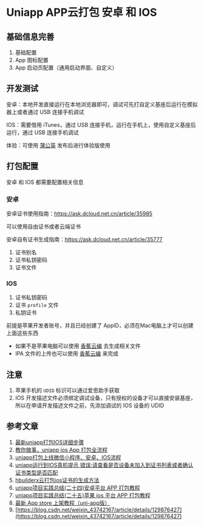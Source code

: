 # Uniapp APP云打包 安卓 和 IOS

## 基础信息完善

1. 基础配置
2. App 图标配置
3. App 启动页配置（通用启动界面、自定义）

## 开发测试

安卓：本地开发直接运行在本地浏览器即可，调试可先打自定义基座后运行在模拟器上或者通过 USB 连接手机调试

IOS：需要借用 iTunes，通过 USB 连接手机，运行在手机上，使用自定义基座后运行，通过 USB 连接手机调试

体验：可使用 [蒲公英](https://www.pgyer.com/) 发布后进行体验版使用

## 打包配置

安卓 和 IOS 都需要配置相关信息

### 安卓

安卓证书使用指南：https://ask.dcloud.net.cn/article/35985

可以使用自由证书或者云端证书

安卓自有证书生成指南：https://ask.dcloud.net.cn/article/35777

1. 证书别名
2. 证书私钥密码
3. 证书文件

### IOS

1. 证书私钥密码
2. 证书 `profile` 文件
3. 私钥证书

前提是苹果开发者账号，并且已经创建了 AppID，必须在Mac电脑上才可以创建上面这些东西

- 如果不是苹果电脑可以使用 [香蕉云编](https://www.yunedit.com/) 去生成相关文件
- IPA 文件的上传也可以使用 [香蕉云编](https://www.yunedit.com/) 来完成

## 注意

1. 苹果手机的 `UDID` 标识可以通过爱思助手获取
2. IOS 开发描述文件必须绑定调试设备，只有授权的设备才可以直接安装基座，所以在申请开发描述文件之前，先添加调试的 IOS 设备的 UDID

## 参考文章

1. [最新uniapp打包IOS详细步骤](https://juejin.cn/post/7216608199012237372)
2. [教你做事，uniapp ios App 打包全流程](https://juejin.cn/post/7264939254290579495)
3. [uniapp打包上线微信小程序、安卓、IOS流程](https://www.bilibili.com/video/BV1Jp4y1V7ad/)
4. [uniapp运行到IOS真机提示 错误:请查看是否设备未加入到证书列表或者确认证书类型是否匹配](https://blog.csdn.net/cengjing123_/article/details/129490094)
5. [hbuilderx云打包ios证书的生成方法](https://blog.csdn.net/weixin_48914851/article/details/114979266)
6. [uniapp项目实践总结(二十四)安卓平台 APP 打包教程](https://juejin.cn/post/7282972975933964323)
7. [uniapp项目实践总结(二十五)苹果 ios 平台 APP 打包教程](https://juejin.cn/post/7284221961621028919)
8. [最新 App store 上架教程（uni-app版）](https://ask.dcloud.net.cn/article/37835)
9. [https://blog.csdn.net/weixin_43742167/article/details/129876427](https://blog.csdn.net/weixin_43742167/article/details/129876427)
